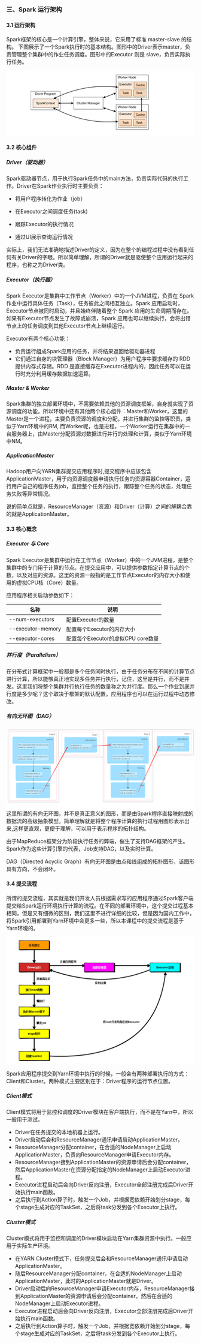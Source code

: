 ### 三、Spark 运行架构

#### 3.1 运行架构

Spark框架的核心是一个计算引擎，整体来说，它采用了标准 master-slave 的结构。
下图展示了一个Spark执行时的基本结构。图形中的Driver表示master，负责管理整个集群中的作业任务调度。图形中的Executor 则是 slave，负责实际执行任务。

![](../images/202106/16.png)

#### 3.2 核心组件

##### Driver（驱动器）

Spark驱动器节点，用于执行Spark任务中的main方法，负责实际代码的执行工作。Driver在Spark作业执行时主要负责：

- 将用户程序转化为作业（job）

- 在Executor之间调度任务(task)

- 跟踪Executor的执行情况

- 通过UI展示查询运行情况

实际上，我们无法准确地描述Driver的定义，因为在整个的编程过程中没有看到任何有关Driver的字眼。所以简单理解，所谓的Driver就是驱使整个应用运行起来的程序，也称之为Driver类。

##### Executor（执行器）

Spark Executor是集群中工作节点（Worker）中的一个JVM进程，负责在 Spark 作业中运行具体任务（Task），任务彼此之间相互独立。Spark 应用启动时，Executor节点被同时启动，并且始终伴随着整个 Spark 应用的生命周期而存在。如果有Executor节点发生了故障或崩溃，Spark 应用也可以继续执行，会将出错节点上的任务调度到其他Executor节点上继续运行。

Executor有两个核心功能：

- 负责运行组成Spark应用的任务，并将结果返回给驱动器进程
- 它们通过自身的块管理器（Block Manager）为用户程序中要求缓存的 RDD 提供内存式存储。RDD 是直接缓存在Executor进程内的，因此任务可以在运行时充分利用缓存数据加速运算。

##### Master & Worker

Spark集群的独立部署环境中，不需要依赖其他的资源调度框架，自身就实现了资源调度的功能，所以环境中还有其他两个核心组件：Master和Worker，这里的Master是一个进程，主要负责资源的调度和分配，并进行集群的监控等职责，类似于Yarn环境中的RM, 而Worker呢，也是进程，一个Worker运行在集群中的一台服务器上，由Master分配资源对数据进行并行的处理和计算，类似于Yarn环境中NM。

##### ApplicationMaster

Hadoop用户向YARN集群提交应用程序时,提交程序中应该包含ApplicationMaster，用于向资源调度器申请执行任务的资源容器Container，运行用户自己的程序任务job，监控整个任务的执行，跟踪整个任务的状态，处理任务失败等异常情况。

说的简单点就是，ResourceManager（资源）和Driver（计算）之间的解耦合靠的就是ApplicationMaster。

#### 3.3 核心概念

##### Executor 与 Core

Spark Executor是集群中运行在工作节点（Worker）中的一个JVM进程，是整个集群中的专门用于计算的节点。在提交应用中，可以提供参数指定计算节点的个数，以及对应的资源。这里的资源一般指的是工作节点Executor的内存大小和使用的虚拟CPU核（Core）数量。

应用程序相关启动参数如下：

| 名称              | 说明                               |
| ----------------- | ---------------------------------- |
| --num-executors   | 配置Executor的数量                 |
| --executor-memory | 配置每个Executor的内存大小         |
| --executor-cores  | 配置每个Executor的虚拟CPU core数量 |

##### 并行度（Parallelism）

在分布式计算框架中一般都是多个任务同时执行，由于任务分布在不同的计算节点进行计算，所以能够真正地实现多任务并行执行，记住，这里是并行，而不是并发。这里我们将整个集群并行执行任务的数量称之为并行度。那么一个作业到底并行度是多少呢？这个取决于框架的默认配置。应用程序也可以在运行过程中动态修改。

##### 有向无环图（DAG）

![](../images/202106/17.png)
这里所谓的有向无环图，并不是真正意义的图形，而是由Spark程序直接映射成的数据流的高级抽象模型。简单理解就是将整个程序计算的执行过程用图形表示出来,这样更直观，更便于理解，可以用于表示程序的拓扑结构。

由于MapReduce框架分为阶段执行任务的弊端，催生了支持DAG框架的产生。Spark作为这些计算引擎的代表，Job支持DAG，以及实时计算。

DAG（Directed Acyclic Graph）有向无环图是由点和线组成的拓扑图形，该图形具有方向，不会闭环。

#### 3.4 提交流程

所谓的提交流程，其实就是我们开发人员根据需求写的应用程序通过Spark客户端提交给Spark运行环境执行计算的流程。在不同的部署环境中，这个提交过程基本相同，但是又有细微的区别，我们这里不进行详细的比较，但是因为国内工作中，将Spark引用部署到Yarn环境中会更多一些，所以本课程中的提交流程是基于Yarn环境的。

![](../images/202106/18.png)

Spark应用程序提交到Yarn环境中执行的时候，一般会有两种部署执行的方式：Client和Cluster。两种模式主要区别在于：Driver程序的运行节点位置。

##### Client模式

Client模式将用于监控和调度的Driver模块在客户端执行，而不是在Yarn中，所以一般用于测试。

- Driver在任务提交的本地机器上运行。
- Driver启动后会和ResourceManager通讯申请启动ApplicationMaster。
- ResourceManager分配container，在合适的NodeManager上启动ApplicationMaster，负责向ResourceManager申请Executor内存。
- ResourceManager接到ApplicationMaster的资源申请后会分配container，然后ApplicationMaster在资源分配指定的NodeManager上启动Executor进程。
- Executor进程启动后会向Driver反向注册，Executor全部注册完成后Driver开始执行main函数。
- 之后执行到Action算子时，触发一个Job，并根据宽依赖开始划分stage，每个stage生成对应的TaskSet，之后将task分发到各个Executor上执行。

##### Cluster模式

Cluster模式将用于监控和调度的Driver模块启动在Yarn集群资源中执行。一般应用于实际生产环境。

- 在YARN Cluster模式下，任务提交后会和ResourceManager通讯申请启动ApplicationMaster。
- 随后ResourceManager分配container，在合适的NodeManager上启动ApplicationMaster，此时的ApplicationMaster就是Driver。
- Driver启动后向ResourceManager申请Executor内存，ResourceManager接到ApplicationMaster的资源申请后会分配container，然后在合适的NodeManager上启动Executor进程。
- Executor进程启动后会向Driver反向注册，Executor全部注册完成后Driver开始执行main函数。
- 之后执行到Action算子时，触发一个Job，并根据宽依赖开始划分stage，每个stage生成对应的TaskSet，之后将task分发到各个Executor上执行。